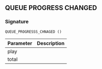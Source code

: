 ## QUEUE PROGRESS CHANGED

### Signature

`QUEUE_PROGRESSS_CHNAGED ()`


| Parameter | Description |
| --- | --- |
| play |
| total |